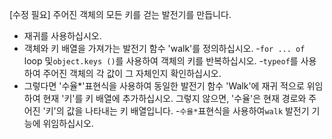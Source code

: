 [수정 필요]
주어진 객체의 모든 키를 걷는 발전기를 만듭니다.

- 재귀를 사용하십시오.
- 객체와 키 배열을 가져가는 발전기 함수 'walk'를 정의하십시오.
-`for ... of` loop 및`object.keys ()`를 사용하여 객체의 키를 반복하십시오.
-`typeof`를 사용하여 주어진 객체의 각 값이 그 자체인지 확인하십시오.
- 그렇다면 '수율*'표현식을 사용하여 동일한 발전기 함수 'Walk'에 재귀 적으로 위임하여 현재 '키'를 키 배열에 추가하십시오. 그렇지 않으면, '수율'은 현재 경로와 주어진 '키'의 값을 나타내는 키 배열입니다.
-`수율*`표현식을 사용하여`walk` 발전기 기능에 위임하십시오.